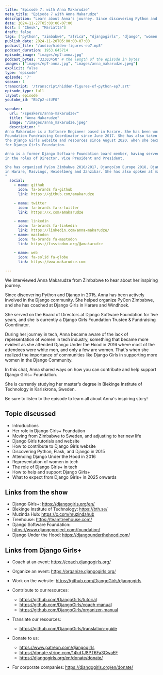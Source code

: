 ```yaml
---
title: "Episode 7: with Anna Makarudze"
meta_title: "Episode 7 with Anna Makarudze"
description: "Learn about Anna's journey. Since discovering Python and Django in 2015, Anna has been actively contributing to the Django community and taking up leadership roles within DSF and Django Girls."
date: 2024-11-27T05:00:00-07:00
host: [ "Cheuk", "Mariatta"]
draft: false
tags: ["python", "zimbabwe", "africa", "djangogirls", "django", "women in open source", "community"]
publish_date: 2024-11-20T05:00:00-07:00
podcast_file: "/audio/hidden-figures-ep7.mp3"
podcast_duration: 1953.645714
episode_image: "images/ep7-anna.jpg"
podcast_bytes: "33303450" # the length of the episode in bytes
images: ["images/ep7-anna.jpg", "images/anna_makarudze.jpeg"]
explicit: false 
type: 'episode'
episode: '7'
season: 1
transcript: '/transcript/hidden-figures-of-python-ep7.srt'
episode_type: full
layout: episode
youtube_id: "Bb7p2-ctUF0"
  
speaker:
  url: "/speakers/anna-makarudze/"
  title: "Anna Makarudze"
  image: "/images/anna_makarudze.jpeg"
  description: "
Anna Makarudze is a Software Engineer based in Harare. She has been working as the Django Girls
Foundation Fundraising Coordinator since June 2017. She has also taken up the role of lead maintainer of
the Django Girls website and resources since August 2020, when she became one of the members of the Board of Trustees
for Django Girls Foundation.

Anna is a former Django Software Foundation board member, having served on the DSF board for 5 years from 2018 to 2022
in the roles of Director, Vice President and President.

She has organised PyCon Zimbabwe 2016/2017, DjangoCon Europe 2018, DjangoCon Africa 2023 and several Django Girls events
in Harare, Masvingo, Heidelberg and Zanzibar. She has also spoken at many Python conferences and DjangoCons around the world.
"
  social:
    - name: github
      icon: fa-brands fa-github
      link: https://github.com/amakarudze
  
    - name: twitter
      icon: fa-brands fa-x-twitter
      link: https://x.com/amakarudze
  
    - name: linkedin
      icon: fa-brands fa-linkedin
      link: https://linkedin.com/anna-makarudze/
    - name: mastodon
      icon: fa-brands fa-mastodon
      link: https://fosstodon.org/@amakarudze
  
    - name: web
      icon: fa-solid fa-globe
      link: https://www.makarudze.com
  
---
```


We interviewed Anna Makarudze from Zimbabwe to hear about her inspiring journey.

Since discovering Python and Django in 2015, Anna has been actively involved in the Django community. She helped
organize PyCon Zimbabwe, and she has coached at Django Girls in Harare and Windhoek.

She served on the Board of Directors at Django Software Foundation for five years, and she is currently a Django Girls
Foundation Trustee & Fundraising Coordinator.

During her journey in tech, Anna became aware of the lack of representation of women in tech industry, something that
became more evident as she attended Django Under the Hood in 2016 where most of the attendees were white men, and only
a few are women. That's when she realized the importance of communities like Django Girls in supporting more women in
the Django Community.

In this chat, Anna shared ways on how you can contribute and help support Django Girls+ Foundation.

She is currently studying her master's degree in Blekinge Institute of Technology in Karlskrona, Sweden.

Be sure to listen to the episode to learn all about Anna's inspiring story!

## Topic discussed

- Introductions
- Her role in Django Girls+ Foundation
- Moving from Zimbabwe to Sweden, and adjusting to her new life
- Django Girls tutorials and website
- How to contribute to Django Girls website
- Discovering Python, Flask, and Django in 2015
- Attending Django Under the Hood in 2016
- Representation of women in tech
- The role of Django Girls+ in tech
- How to help and support Django Girls+
- What to expect from Django Girls+ in 2025 onwards

## Links from the show

- Django Girls+: https://djangogirls.org/en/
- Blekinge Institute of Technology: https://bth.se/
- Muzinda Hub: https://x.com/muzindahub
- Treehouse: https://teamtreehouse.com/
- Django Software Foundation: https://www.djangoproject.com/foundation/
- Django Under the Hood: https://djangounderthehood.com/

## Links from Django Girls+

- Coach at an event: https://coach.djangogirls.org/
- Organize an event: https://organize.djangogirls.org/

- Work on the website: https://github.com/DjangoGirls/djangogirls

- Contribute to our resources:
  - https://github.com/DjangoGirls/tutorial
  - https://github.com/DjangoGirls/coach-manual
  - https://github.com/DjangoGirls/organizer-manual

- Translate our resources:
  - https://github.com/DjangoGirls/translation-guide

- Donate to us:
  - https://www.patreon.com/djangogirls
  - https://donate.stripe.com/14kdTJ8PT6Fa3CwaEF
  - https://djangogirls.org/en/donate/donate/

- For corporate companies: https://djangogirls.org/en/donate/


